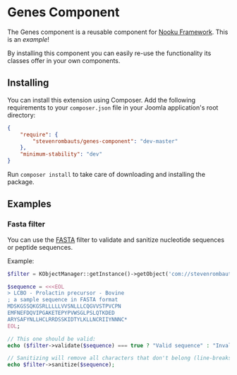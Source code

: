 Genes Component
===============

The Genes component is a reusable component for [Nooku Framework](http://www.nooku.org). This is an *example*!

By installing this component you can easily re-use the functionality its classes offer in your own components.

## Installing

You can install this extension using Composer. Add the following requirements to your `composer.json` file in your Joomla application's root directory:

```json
{
    "require": {        
        "stevenrombauts/genes-component": "dev-master"
    },
    "minimum-stability": "dev"
}
```

Run `composer install` to take care of downloading and installing the package.

## Examples

### Fasta filter

You can use the [FASTA](https://en.wikipedia.org/wiki/FASTA_format) filter to validate and sanitize nucleotide sequences or peptide sequences. 

Example:

```php
$filter = KObjectManager::getInstance()->getObject('com://stevenrombauts/genes.filter.fasta');

$sequence = <<<EOL
> LCBO - Prolactin precursor - Bovine
; a sample sequence in FASTA format
MDSKGSSQKGSRLLLLLVVSNLLLCQGVVSTPVCPN
EMFNEFDQVIPGAKETEPYPVWSGLPSLQTKDED
ARYSAFYNLLHCLRRDSSKIDTYLKLLNCRIIYNNNC*
EOL;

// This one should be valid:
echo ($filter->validate($sequence) === true ? "Valid sequence" : "Invalid sequence");

// Sanitizing will remove all characters that don't belong (line-breaks, comments, etc ..):
echo $filter->sanitize($sequence);
```